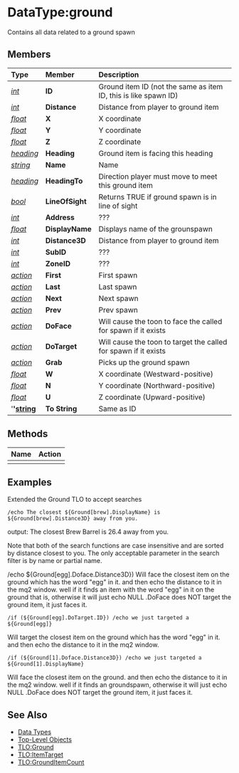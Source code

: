 # DataType:ground

Contains all data related to a ground spawn

## Members

| **Type** | **Member** | **Description** |
| :--- | :--- | :--- |
| [_int_](datatype-int.md) | **ID** | Ground item ID \(not the same as item ID, this is like spawn ID\) |
| [_int_](datatype-int.md) | **Distance** | Distance from player to ground item |
| [_float_](datatype-float.md) | **X** | X coordinate |
| [_float_](datatype-float.md) | **Y** | Y coordinate |
| [_float_](datatype-float.md) | **Z** | Z coordinate |
| [_heading_](datatype-heading.md) | **Heading** | Ground item is facing this heading |
| [_string_]() | **Name** | Name |
| [_heading_](datatype-heading.md) | **HeadingTo** | Direction player must move to meet this ground item |
| [_bool_](datatype-bool.md) | **LineOfSight** | Returns TRUE if ground spawn is in line of sight |
| [_int_](datatype-int.md) | **Address** | ??? |
| [_float_](datatype-float.md) | **DisplayName** | Displays name of the grounspawn |
| [_int_](datatype-int.md) | **Distance3D** | Distance from player to ground item |
| [_int_](datatype-int.md) | **SubID** | ??? |
| [_int_](datatype-int.md) | **ZoneID** | ??? |
| [_action_]() | **First** | First spawn |
| [_action_]() | **Last** | Last spawn |
| [_action_]() | **Next** | Next spawn |
| [_action_]() | **Prev** | Prev spawn |
| [_action_]() | **DoFace** | Will cause the toon to face the called for spawn if it exists |
| [_action_]() | **DoTarget** | Will cause the toon to target the called for spawn if it exists |
| [_action_]() | **Grab** | Picks up the ground spawn |
| [_float_](datatype-float.md) | **W** | X coordinate \(Westward-positive\) |
| [_float_](datatype-float.md) | **N** | Y coordinate \(Northward-positive\) |
| [_float_](datatype-float.md) | **U** | Z coordinate \(Upward-positive\) |
| '**'**[**string**]() | **To String** | Same as ID |

## Methods

| Name | Action |
| :--- | :--- |
|  |  |

## Examples

Extended the Ground TLO to accept searches

`/echo The closest ${Ground[brew].DisplayName} is ${Ground[brew].Distance3D} away from you.`

output: The closest Brew Barrel is 26.4 away from you.

Note that both of the search functions are case insensitive and are sorted by distance closest to you. The only acceptable parameter in the search filter is by name or partial name.

/echo ${Ground\[egg\].Doface.Distance3D}\) Will face the closest item on the ground which has the word "egg" in it. and then echo the distance to it in the mq2 window. well if it finds an item with the word "egg" in it on the ground that is, otherwise it will just echo NULL .DoFace does NOT target the ground item, it just faces it.

`/if (${Ground[egg].DoTarget.ID}) /echo we just targeted a ${Ground[egg]}`

Will target the closest item on the ground which has the word "egg" in it. and then echo the distance to it in the mq2 window.

`/if (${Ground[1].Doface.Distance3D}) /echo we just targeted a ${Ground[1].DisplayName}`

Will face the closest item on the ground. and then echo the distance to it in the mq2 window. well if it finds an groundspawn, otherwise it will just echo NULL .DoFace does NOT target the ground item, it just faces it.

## See Also

* [Data Types](./)
* [Top-Level Objects](../top-level-objects/)
* [TLO:Ground](../top-level-objects/tlo-ground.md)
* [TLO:ItemTarget](../top-level-objects/tlo-itemtarget.md)
* [TLO:GroundItemCount](../top-level-objects/tlo-grounditemcount.md)

